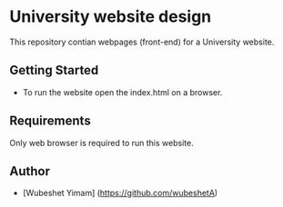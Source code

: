 # University website design
This repository contian webpages (front-end) for a University website.

## Getting Started
- To run the website open the index.html on a browser.
## Requirements
Only web browser is required to run this website.
## Author
- [Wubeshet Yimam] (https://github.com/wubeshetA)